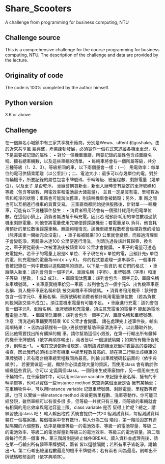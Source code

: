 # Share_Scooters
A challenge from programming for business computing, NTU

## Challenge source
This is a comprehensive challenge for the course programming for business computing, NTU.
The description of the challenge and data are provided by the lecture.

## Originality of code
The code is 100% completed by the author himself.

## Python version
3.6 or above

## Challenge
在一個無名小城鎮中有三家共享機車廠商，分別是Wewo、uRent 和goshake。由於近來共享風
氣興盛，產業蓬勃發展，必須實作一個程式來追蹤各機車車況，以下是需要被記錄的屬性：
• 對於一個機車車廠，所要記錄的屬性包含該車廠名稱、擁有總車輛數，以及這些車輛的清單。
• 每輛車將會有一個所屬等級，共分三種等級（1、2、3）。等級相同的車，以下兩個量會一樣：（一）
用電效率：每單位的電可供騎乘距離（以公里計）；二、電池大小：最多可以存幾單位的電。對於
每輛機車，所要記錄的屬性包含車牌號碼、車輛等級、總里程數、剩餘電量（幾單位），以及車子
是否乾淨。
車廠會購買新車，新車入廠時會有給定的車牌號碼和等級（包含等級數、用電效率和電池最大儲電量），
並且一定是沒有電、里程數為零和乾淨的狀態；車廠也可能淘汰舊車，則該輛機車會被銷毀；另外，車
廠之間也可以互相進行機車的買賣交易。
三家廠商都開始提供服務後，針對單一一輛機車，可能有以下幾種事件發生：
• 消費者租用時會有一個預計耗用的用電單位數。在這個小鎮上，消費者無法幫車輛充電，因此若
他預計耗用的單位數超過該機車剩餘電量，則他會將電量使用完畢便歸還該機車；若電量足以
負荷，他會耗用預計的單位數後歸還車輛。無論何種情況，該機車總里程數都會做相對應的增加
（除非該車一開始完全沒電）。
• 車子每被騎乘100 公里就會變髒，而經過清理車子會變乾淨。若騎乘未達100 公里便進行清洗，
則清洗過後該計算歸零，換言之，車子要從最後一次被清洗後被騎乘100 公里才會變髒。
• 車子的電量可透過充電提升。若車子的電量上限是K 單位、車子現在有x 單位的電，且預計充y
單位的電，則充電後的電量為min{x + y,K}。
你的程式要處理一連串事件，一個事件會被記錄在一列中數個以逗點間隔的資訊。以下是一些資訊
和它們的格式：
• 車廠購入新車：該列會包含一個字元A、車廠名稱（字串）、車牌號碼（字串）和車子等級（整數，
1 或2 或3）。
• 車廠淘汰舊車：該列會包含一個字元D、車廠名稱和車牌號碼。
• 某車廠賣機車給另一車廠：該列會包含一個字元S、出售機車車廠名稱、買入機車車廠名稱和該
被交易機車車牌號碼。
• 消費者租用機車：該列會包含一個字元G、車廠名稱、車牌號碼和消費者預計耗用電量單位數
（若為負數則視同該交易不成立）。須注意機車電量有可能不足。
• 車廠進行充電：該列會包含一個字元R、車廠名稱、車牌號碼和充電量。須注意充電後的電量不
能超過電池蓄電量上限。
• 車廠清洗車輛：該列會包含一個字元W、車廠名稱和車牌號碼。注意：清洗過的車輛要再騎乘
100 公里才會變髒。
請在處理完上述事件後，輸出兩項結果：
• 因為城鎮裡有一個小男孩想要幫助車廠清洗車子，以此賺取外快，因此他需要找出所有髒掉的機
車。請你幫助這個小男孩，在第一行輸出所有髒掉的機車車牌號碼（依字典順序輸出），兩者皆以
一個逗號隔開；如果所有機車皆乾淨，則輸出−1。
• 現在交通部新增規定，強制該城鎮機車總里程數最高的要接受檢查，因此我們必須找出所有機車
中總里程數最高的。請在第二行輸出該機車的車牌號碼；若有兩台機車總里程數同為最高，則輸
出車牌號碼較前面的（依字典順序）。
若要實做這一題，顯然你必須處理大量的資訊，而使用class 會有助於你組織這些資訊。你可以
定義兩個class，一個用來生成車廠物件，另一個用來生成車輛物件。在車廠物件中，可以用instance
variable 來記錄車廠名稱、擁有的車輛清單等，也可以實做一些instance method 來查詢某個車廠是否
擁有某輛車；在車輛物件中，可以用instance variable 記錄車牌號碼、剩餘電量、里程數等資訊，也可
以實做一些instance method 來做更新里程數、洗車等動作。你可能已經發現，雖然車輛可以有很多很
多，但等級一共就只有三種，同等級的車輛就會有相同的用店效率與電池容量上限。class variable 是否
幫得上忙呢？總之，請練習使用class 吧！
輸入輸出格式
系統會提供一共20 組測試資料，每組測試資料裝在一個檔案裡。每個檔案中會有數行，輸入分為三個
階段，第一階段固定有逗點隔開的六個整數，依序是機車等級一的電池效率、等級一的電池容量、等級
二的電池效率、等級二的電池容量到等級三的電池效率、等級三的電池容量。第二階段每行代表一個事
件。第三階段則是終止條件BREAK。讀入資料並處理完後，請在第一行輸出所有髒車車牌號碼，兩者
皆以逗號隔開；若所有車子皆乾淨，請輸出−1。第二行輸出總里程數最高的機車車牌號碼；若有兩者
同為最高，則輸出車牌號碼較前面的（依字典順序）。
